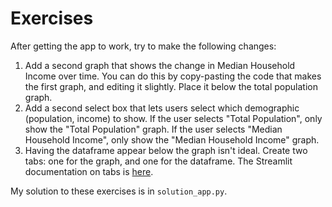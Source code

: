 # Exercises

After getting the app to work, try to make the following changes:

1. Add a second graph that shows the change in Median Household Income over time. You can do this by copy-pasting the
   code that makes the first graph, and editing it slightly. Place it below the total population graph.
1. Add a second select box that lets users select which demographic (population, income) to show. If the user selects
   "Total Population", only show the "Total Population" graph. If the user selects "Median Household Income", only show
   the "Median Household Income" graph.
1. Having the dataframe appear below the graph isn't ideal. Create two tabs: one for the graph, and one for the
   dataframe. The Streamlit documentation on tabs is
   [here](https://docs.streamlit.io/develop/api-reference/layout/st.tabs).
   
My solution to these exercises is in `solution_app.py`.